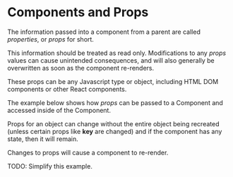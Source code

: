 # Components and Props

The information passed into a component from a parent are called _properties_, or _props_ for short. 

This information should be treated as read only. Modifications to any _props_ values can cause unintended consequences, and will also generally be overwritten as soon as the component re-renders.

These props can be any Javascript type or object, including HTML DOM components or other React components.

The example below shows how _props_ can be passed to a Component and accessed inside of the Component.

Props for an object can change without the entire object being recreated (unless certain props like __key__ are changed) and if the component has any state, then it will remain.

Changes to props will cause a component to re-render.

TODO: Simplify this example.
